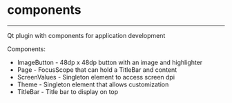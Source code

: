 # components
---
Qt plugin with components for application development

Components:

* ImageButton - 48dp x 48dp button with an image and highlighter
* Page - FocusScope that can hold a TitleBar and content
* ScreenValues - Singleton element to access screen dpi
* Theme - Singleton element that allows customization
* TitleBar - Title bar to display on top
